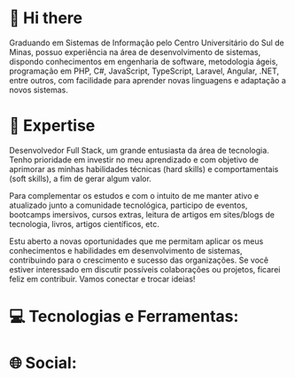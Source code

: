 # 👋 Hi there

Graduando em Sistemas de Informação pelo Centro Universitário do Sul de Minas, possuo experiência na área de desenvolvimento de sistemas, dispondo conhecimentos em engenharia de software, metodologia ágeis, programação em PHP, C#, JavaScript, TypeScript, Laravel, Angular, .NET, entre outros, com facilidade para aprender novas linguagens e adaptação a novos sistemas.

# 🚀 Expertise

Desenvolvedor Full Stack, um grande entusiasta da área de tecnologia. Tenho prioridade em investir no meu aprendizado e com objetivo de aprimorar as minhas habilidades técnicas (hard skills) e comportamentais (soft skills), a fim de gerar algum valor.

Para complementar os estudos e com o intuito de me manter ativo e atualizado junto a comunidade tecnológica, participo de eventos, bootcamps imersivos, cursos extras, leitura de artigos em sites/blogs de tecnologia, livros, artigos científicos, etc.

Estu aberto a novas oportunidades que me permitam aplicar os meus conhecimentos e habilidades em desenvolvimento de sistemas, contribuindo para o crescimento e sucesso das organizações. Se você estiver interessado em discutir possíveis colaborações ou projetos, ficarei feliz em contribuir. Vamos conectar e trocar ideias!

# 💻 Tecnologias e Ferramentas:


# 🌐 Social:

